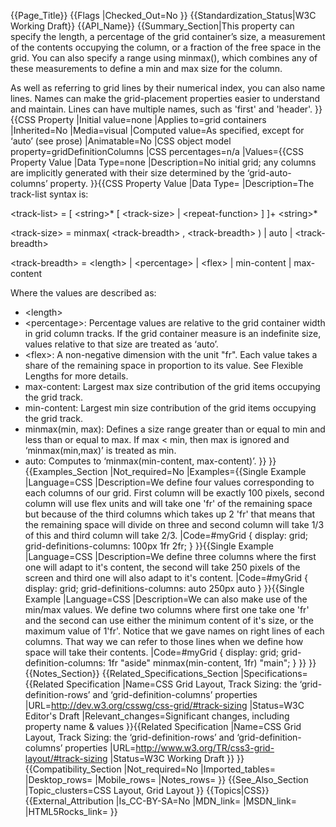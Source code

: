 {{Page_Title}}
{{Flags
|Checked_Out=No
}}
{{Standardization_Status|W3C Working Draft}}
{{API_Name}}
{{Summary_Section|This property can specify the length, a percentage of the grid container’s size, a measurement of the contents occupying the column, or a fraction of the free space in the grid. You can also specify a range using minmax(), which combines any of these measurements to define a min and max size for the column.

As well as referring to grid lines by their numerical index, you can also name lines. Names can make the grid-placement properties easier to understand and maintain. Lines can have multiple names, such as 'first' and 'header'.
}}
{{CSS Property
|Initial value=none
|Applies to=grid containers
|Inherited=No
|Media=visual
|Computed value=As specified, except for ‘auto’ (see prose)
|Animatable=No
|CSS object model property=gridDefinitionColumns
|CSS percentages=n/a
|Values={{CSS Property Value
|Data Type=none
|Description=No initial grid; any columns are implicitly generated with their size determined by the ‘grid-auto-columns’ property.
}}{{CSS Property Value
|Data Type=<track-list>
|Description=The track-list syntax is:

&lt;track-list&gt;    = &#91; &lt;string&gt;* &#91; &lt;track-size&gt; &#124; &lt;repeat-function&gt; &#93; &#93;+ &lt;string&gt;*

&lt;track-size&gt;    = minmax( &lt;track-breadth&gt; , &lt;track-breadth&gt; ) &#124; auto &#124; &lt;track-breadth&gt;

&lt;track-breadth&gt; = &lt;length&gt; &#124; &lt;percentage&gt; &#124; &lt;flex&gt; &#124; min-content &#124; max-content

Where the values are described as:

* &lt;length&gt;
* &lt;percentage&gt;: Percentage values are relative to the grid container width in grid column tracks. If the grid container measure is an indefinite size, <percentage> values relative to that size are treated as ‘auto’.
* &lt;flex&gt;: A non-negative dimension with the unit "fr". Each <flex> value takes a share of the remaining space in proportion to its value. See Flexible Lengths for more details.
* max-content: Largest max size contribution of the grid items occupying the grid track.
* min-content: Largest min size contribution of the grid items occupying the grid track.
* minmax(min, max): Defines a size range greater than or equal to min and less than or equal to max. If max < min, then max is ignored and ‘minmax(min,max)’ is treated as min.
* auto: Computes to ‘minmax(min-content, max-content)’.
}}
}}
{{Examples_Section
|Not_required=No
|Examples={{Single Example
|Language=CSS
|Description=We define four values corresponding to each columns of our grid. First column will be exactly 100 pixels, second column will use flex units and will take one 'fr' of the remaining space but because of the third columns which takes up 2 'fr' that means that the remaining space will divide on three and second column will take 1/3 of this and third column will take 2/3.
|Code=#myGrid {
  display: grid;
  grid-definitions-columns: 100px 1fr 2fr;
}
}}{{Single Example
|Language=CSS
|Description=We define three columns where the first one will adapt to it's content, the second will take 250 pixels of the screen and third one will also adapt to it's content.
|Code=#myGrid {
  display: grid;
  grid-definitions-columns: auto 250px auto
}
}}{{Single Example
|Language=CSS
|Description=We can also make use of the min/max values. We define two columns where first one take one 'fr' and the second can use either the minimum content of it's size, or the maximum value of 1'fr'.
Notice that we gave names on right lines of each columns. That way we can refer to those lines when we define how space will take their contents.
|Code=#myGrid {
  display: grid;
  grid-definition-columns: 1fr "aside" minmax(min-content, 1fr) "main";
}
}}
}}
{{Notes_Section}}
{{Related_Specifications_Section
|Specifications={{Related Specification
|Name=CSS Grid Layout, Track Sizing: the ‘grid-definition-rows’ and ‘grid-definition-columns’ properties
|URL=http://dev.w3.org/csswg/css-grid/#track-sizing
|Status=W3C Editor's Draft
|Relevant_changes=Significant changes, including property name & values
}}{{Related Specification
|Name=CSS Grid Layout, Track Sizing: the ‘grid-definition-rows’ and ‘grid-definition-columns’ properties
|URL=http://www.w3.org/TR/css3-grid-layout/#track-sizing
|Status=W3C Working Draft
}}
}}
{{Compatibility_Section
|Not_required=No
|Imported_tables=
|Desktop_rows=
|Mobile_rows=
|Notes_rows=
}}
{{See_Also_Section
|Topic_clusters=CSS Layout, Grid Layout
}}
{{Topics|CSS}}
{{External_Attribution
|Is_CC-BY-SA=No
|MDN_link=
|MSDN_link=
|HTML5Rocks_link=
}}